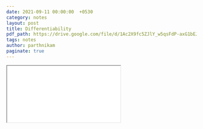 ```yaml
---
date: 2021-09-11 00:00:00  +0530
category: notes
layout: post
title: Differentiability
pdf_path: https://drive.google.com/file/d/1Ac2X9fc5ZJlY_w5qsFdP-axG1bEJ-Fsf/preview?usp=sharing
tags: notes
author: parthnikam
paginate: true
---
```


<iframe class="embed-pdf" src="{{ page.pdf_path }}#toolbar=0" seamless="seamless" scrolling="no" style="overflow:hidden"></iframe>
